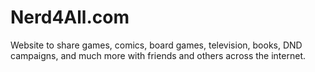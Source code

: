 # Nerd4All.com
Website to share games, comics, board games, television, books, DND campaigns, and much more with friends and others across the internet.
